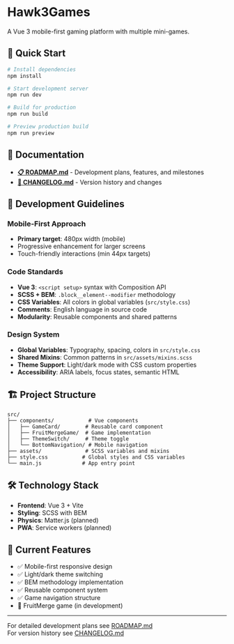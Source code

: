 # Hawk3Games

A Vue 3 mobile-first gaming platform with multiple mini-games.

## 🚀 Quick Start

```bash
# Install dependencies
npm install

# Start development server
npm run dev

# Build for production
npm run build

# Preview production build
npm run preview
```

## 📖 Documentation

- **[📋 ROADMAP.md](./ROADMAP.md)** - Development plans, features, and milestones
- **[📝 CHANGELOG.md](./CHANGELOG.md)** - Version history and changes

## 🎯 Development Guidelines

### Mobile-First Approach
- **Primary target**: 480px width (mobile)
- Progressive enhancement for larger screens
- Touch-friendly interactions (min 44px targets)

### Code Standards
- **Vue 3**: `<script setup>` syntax with Composition API
- **SCSS + BEM**: `.block__element--modifier` methodology
- **CSS Variables**: All colors in global variables (`src/style.css`)
- **Comments**: English language in source code
- **Modularity**: Reusable components and shared patterns

### Design System
- **Global Variables**: Typography, spacing, colors in `src/style.css`
- **Shared Mixins**: Common patterns in `src/assets/mixins.scss`
- **Theme Support**: Light/dark mode with CSS custom properties
- **Accessibility**: ARIA labels, focus states, semantic HTML

## 🏗️ Project Structure
```
src/
├── components/           # Vue components
│   ├── GameCard/        # Reusable card component
│   ├── FruitMergeGame/  # Game implementation
│   ├── ThemeSwitch/     # Theme toggle
│   └── BottomNavigation/ # Mobile navigation
├── assets/              # SCSS variables and mixins
├── style.css           # Global styles and CSS variables
└── main.js             # App entry point
```

## 🛠️ Technology Stack
- **Frontend**: Vue 3 + Vite
- **Styling**: SCSS with BEM
- **Physics**: Matter.js (planned)
- **PWA**: Service workers (planned)

## 📱 Current Features
- ✅ Mobile-first responsive design
- ✅ Light/dark theme switching
- ✅ BEM methodology implementation
- ✅ Reusable component system
- ✅ Game navigation structure
- 🔄 FruitMerge game (in development)

---

For detailed development plans see [ROADMAP.md](./ROADMAP.md)  
For version history see [CHANGELOG.md](./CHANGELOG.md)